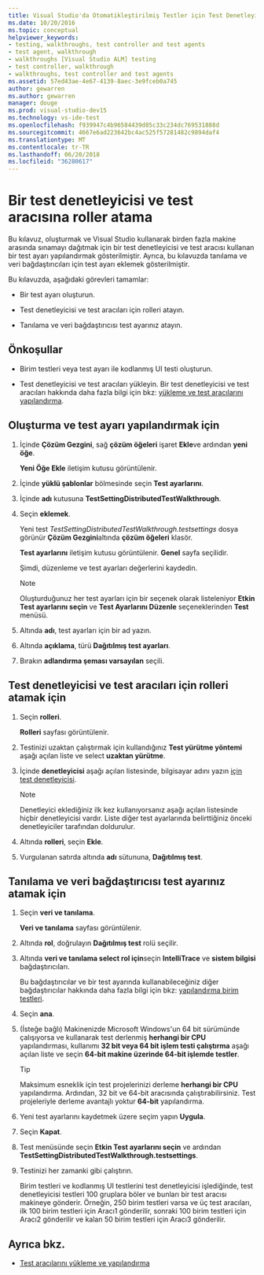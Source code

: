 ```yaml
---
title: Visual Studio'da Otomatikleştirilmiş Testler için Test Denetleyicisine ve Test Aracısına Roller Atama
ms.date: 10/20/2016
ms.topic: conceptual
helpviewer_keywords:
- testing, walkthroughs, test controller and test agents
- test agent, walkthrough
- walkthroughs [Visual Studio ALM] testing
- test controller, walkthrough
- walkthroughs, test controller and test agents
ms.assetid: 57ed43ae-4e67-4139-8aec-3e9fceb0a745
author: gewarren
ms.author: gewarren
manager: douge
ms.prod: visual-studio-dev15
ms.technology: vs-ide-test
ms.openlocfilehash: f939947c4b96584439d85c33c234dc769531888d
ms.sourcegitcommit: 4667e6ad223642bc4ac525f57281482c9894daf4
ms.translationtype: MT
ms.contentlocale: tr-TR
ms.lasthandoff: 06/20/2018
ms.locfileid: "36280617"
---
```

# <a name="assign-roles-to-a-test-controller-and-test-agent"></a>Bir test denetleyicisi ve test aracısına roller atama

Bu kılavuz, oluşturmak ve Visual Studio kullanarak birden fazla makine arasında sınamayı dağıtmak için bir test denetleyicisi ve test aracısı kullanan bir test ayarı yapılandırmak gösterilmiştir. Ayrıca, bu kılavuzda tanılama ve veri bağdaştırıcıları için test ayarı eklemek gösterilmiştir.

Bu kılavuzda, aşağıdaki görevleri tamamlar:

-   Bir test ayarı oluşturun.

-   Test denetleyicisi ve test aracıları için rolleri atayın.

-   Tanılama ve veri bağdaştırıcısı test ayarınız atayın.

## <a name="prerequisites"></a>Önkoşullar

-   Birim testleri veya test ayarı ile kodlanmış UI testi oluşturun.

-   Test denetleyicisi ve test aracıları yükleyin. Bir test denetleyicisi ve test aracıları hakkında daha fazla bilgi için bkz: [yükleme ve test aracılarını yapılandırma](../test/lab-management/install-configure-test-agents.md).

## <a name="to-create-and-configure-a-test-setting"></a>Oluşturma ve test ayarı yapılandırmak için

1.  İçinde **Çözüm Gezgini**, sağ **çözüm öğeleri** işaret **Ekle**ve ardından **yeni öğe**.

     **Yeni Öğe Ekle** iletişim kutusu görüntülenir.

2.  İçinde **yüklü şablonlar** bölmesinde seçin **Test ayarlarını**.

3.  İçinde **adı** kutusuna **TestSettingDistributedTestWalkthrough**.

4.  Seçin **eklemek**.

     Yeni test *TestSettingDistributedTestWalkthrough.testsettings* dosya görünür **Çözüm Gezgini**altında **çözüm öğeleri** klasör.

     **Test ayarlarını** iletişim kutusu görüntülenir. **Genel** sayfa seçilidir.

     Şimdi, düzenleme ve test ayarları değerlerini kaydedin.

    > [!NOTE]
    > Oluşturduğunuz her test ayarları için bir seçenek olarak listeleniyor **Etkin Test ayarlarını seçin** ve **Test Ayarlarını Düzenle** seçeneklerinden **Test** menüsü.

5.  Altında **adı**, test ayarları için bir ad yazın.

6.  Altında **açıklama**, türü **Dağıtılmış test ayarları**.

7.  Bırakın **adlandırma şeması varsayılan** seçili.

## <a name="to-assign-roles-to-a-test-controller-and-test-agents"></a>Test denetleyicisi ve test aracıları için rolleri atamak için

1.  Seçin **rolleri**.

     **Rolleri** sayfası görüntülenir.

2.  Testinizi uzaktan çalıştırmak için kullandığınız **Test yürütme yöntemi** aşağı açılan liste ve select **uzaktan yürütme**.

3.  İçinde **denetleyicisi** aşağı açılan listesinde, bilgisayar adını yazın [için test denetleyicisi](../test/lab-management/install-configure-test-agents.md).

    > [!NOTE]
    > Denetleyici eklediğiniz ilk kez kullanıyorsanız aşağı açılan listesinde hiçbir denetleyicisi vardır. Liste diğer test ayarlarında belirttiğiniz önceki denetleyiciler tarafından doldurulur.

4.  Altında **rolleri**, seçin **Ekle**.

5.  Vurgulanan satırda altında **adı** sütununa, **Dağıtılmış test**.

## <a name="to-assign-a-diagnostic-and-data-adapter-to-your-test-setting"></a>Tanılama ve veri bağdaştırıcısı test ayarınız atamak için

1.  Seçin **veri ve tanılama**.

     **Veri ve tanılama** sayfası görüntülenir.

2.  Altında **rol**, doğrulayın **Dağıtılmış test** rolü seçilir.

3.  Altında **veri ve tanılama select rol için**seçin **IntelliTrace** ve **sistem bilgisi** bağdaştırıcıları.

     Bu bağdaştırıcılar ve bir test ayarında kullanabileceğiniz diğer bağdaştırıcılar hakkında daha fazla bilgi için bkz: [yapılandırma birim testleri](../test/configure-unit-tests-by-using-a-dot-runsettings-file.md).

4.  Seçin **ana**.

5.  (İsteğe bağlı) Makinenizde Microsoft Windows'un 64 bit sürümünde çalışıyorsa ve kullanarak test derlenmiş **herhangi bir CPU** yapılandırması, kullanımı **32 bit veya 64 bit işlem testi çalıştırma** aşağı açılan liste ve seçin **64-bit makine üzerinde 64-bit işlemde testler**.

    > [!TIP]
    > Maksimum esneklik için test projelerinizi derleme **herhangi bir CPU** yapılandırma. Ardından, 32 bit ve 64-bit aracısında çalıştırabilirsiniz. Test projeleriyle derleme avantajlı yoktur **64-bit** yapılandırma.

6.  Yeni test ayarlarını kaydetmek üzere seçim yapın **Uygula**.

7.  Seçin **Kapat**.

8.  Test menüsünde seçin **Etkin Test ayarlarını seçin** ve ardından **TestSettingDistributedTestWalkthrough.testsettings**.

9. Testinizi her zamanki gibi çalıştırın.

     Birim testleri ve kodlanmış UI testlerini test denetleyicisi işlediğinde, test denetleyicisi testleri 100 gruplara böler ve bunları bir test aracısı makineye gönderir. Örneğin, 250 birim testleri varsa ve üç test aracıları, ilk 100 birim testleri için Aracı1 gönderilir, sonraki 100 birim testleri için Aracı2 gönderilir ve kalan 50 birim testleri için Aracı3 gönderilir.

## <a name="see-also"></a>Ayrıca bkz.

- [Test aracılarını yükleme ve yapılandırma](../test/lab-management/install-configure-test-agents.md)